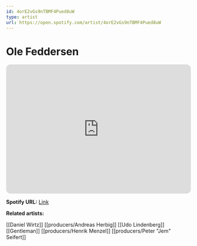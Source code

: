 ```yaml
---
id: 4orE2vGs9nTBMF4Pued8uW
type: artist
url: https://open.spotify.com/artist/4orE2vGs9nTBMF4Pued8uW
---
```

# Ole Feddersen

<iframe style="border-radius:12px" src="https://open.spotify.com/embed/artist/4orE2vGs9nTBMF4Pued8uW" width="100%" height="352" frameBorder="0" allowfullscreen="" allow="autoplay; clipboard-write; encrypted-media; fullscreen; picture-in-picture" loading="lazy"></iframe>

**Spotify URL:** [Link](https://open.spotify.com/artist/4orE2vGs9nTBMF4Pued8uW)

**Related artists:**

[[Daniel Wirtz]]
[[producers/Andreas Herbig]]
[[Udo Lindenberg]]
[[Gentleman]]
[[producers/Henrik Menzel]]
[[producers/Peter "Jem" Seifert]]
